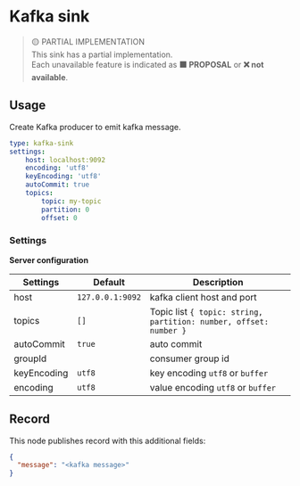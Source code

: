 # Kafka sink

> 🟡 PARTIAL IMPLEMENTATION    
> This sink has a partial implementation.   
> Each unavailable feature is indicated as __🟧 PROPOSAL__ or __❌ not available__.

## Usage

Create Kafka producer to emit kafka message.

```yaml
type: kafka-sink
settings:
    host: localhost:9092
    encoding: 'utf8'
    keyEncoding: 'utf8'
    autoCommit: true
    topics:
        topic: my-topic
        partition: 0
        offset: 0
```

### Settings

**Server configuration**

| Settings        | Default  | Description                                                               |
|-----------------|----------|---------------------------------------------------------------------------|
| host | `127.0.0.1:9092` | kafka client host and port|
| topics | `[]`|  Topic list `{ topic: string, partition: number, offset: number }`               |
| autoCommit | `true`|  auto commit |
| groupId | |  consumer group id|
| keyEncoding | `utf8` |  key encoding `utf8` or `buffer` |
| encoding | `utf8`|  value encoding `utf8` or `buffer`|

## Record

This node publishes record with this additional fields:

```json
{
  "message": "<kafka message>"
}
```

